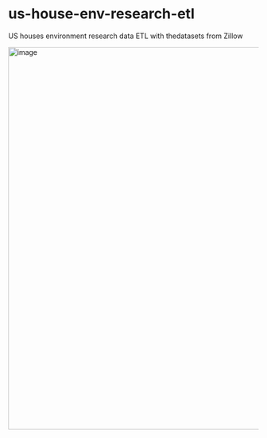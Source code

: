 # us-house-env-research-etl
US houses environment research data ETL with thedatasets from Zillow



<img width="770" alt="image" src="https://github.com/kwoolaid725/us-house-env-research-etl/assets/107806433/af7e3211-969e-4628-b4f4-78451d63434a">
